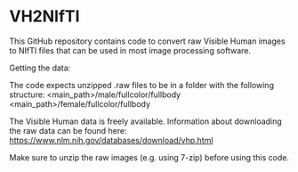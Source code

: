 # VH2NIfTI

This GitHub repository contains code to convert raw Visible Human images to
NIfTI files that can be used in most image processing software.

Getting the data:

The code expects unzipped .raw files to be in a folder with the following
structure:
<main_path>/male/fullcolor/fullbody
<main_path>/female/fullcolor/fullbody

The Visible Human data is freely available. 
Information about downloading the raw data can be found here:
https://www.nlm.nih.gov/databases/download/vhp.html

Make sure to unzip the raw images (e.g. using 7-zip) before using this code.